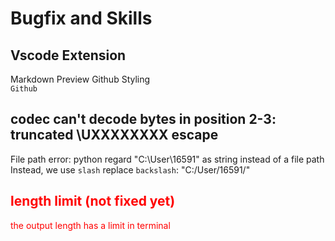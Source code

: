 # Bugfix and Skills

## Vscode Extension
Markdown Preview Github Styling <br>
`Github`

## codec can't decode bytes in position 2-3: truncated \UXXXXXXXX escape
File path error: python regard "C:\User\16591" as string instead of a file path <br>
Instead, we use `slash` replace `backslash`: "C:/User/16591/" <br>

## <span style="color:red">   length limit (not fixed yet)  <span>
<div style="color:red"> 
the output length has a limit in terminal  
</div>

